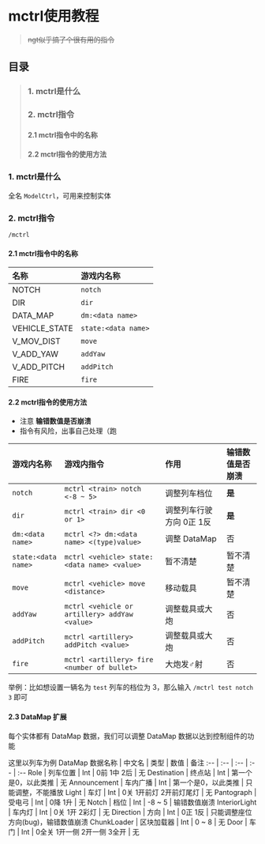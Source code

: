 # mctrl使用教程
> ~~ngt似乎搞了个很有用的指令~~

## 目录
> ### 1. mctrl是什么
> ### 2. mctrl指令
> #### 2.1 mctrl指令中的名称
> #### 2.2 mctrl指令的使用方法

### 1. mctrl是什么
全名 `ModelCtrl`，可用来控制实体

### 2. mctrl指令

`/mctrl`

#### 2.1 mctrl指令中的名称
名称 | 游戏内名称
:-- | :--
NOTCH | `notch`
DIR | `dir`
DATA_MAP | `dm:<data name>`
VEHICLE_STATE | `state:<data name>`
V_MOV_DIST | `move`
V_ADD_YAW | `addYaw`
V_ADD_PITCH | `addPitch`
FIRE | `fire`

#### 2.2 mctrl指令的使用方法

- 注意 **输错数值是否崩溃**
- 指令有风险，出事自己处理（跑

游戏内名称 | 游戏内指令 | 作用 | 输错数值是否崩溃
:-- | :-- | :-- | :--
`notch` | `mctrl <train> notch <-8 ~ 5>` | 调整列车档位 | **是**
`dir` | `mctrl <train> dir <0 or 1>` | 调整列车行驶方向 0正 1反 | **是**
`dm:<data name>` | `mctrl <?> dm:<data name> <(type)value>` | 调整 DataMap | 否
`state:<data name>` | `mctrl <vehicle> state:<data name> <value>` | 暂不清楚 | 暂不清楚
`move` | `mctrl <vehicle> move <distance>` | 移动载具 | 暂不清楚
`addYaw` | `mctrl <vehicle or artillery> addYaw <value>` | 调整载具或大炮 | 否
`addPitch` | `mctrl <artillery> addPitch <value>` | 调整载具或大炮 | 否
`fire` | `mctrl <artillery> fire <number of bullet>` | 大炮发♂射 | 否

举例：比如想设置一辆名为 `test` 列车的档位为 3，那么输入 `/mctrl test notch 3` 即可

#### 2.3 DataMap 扩展

每个实体都有 DataMap 数据，我们可以调整 DataMap 数据以达到控制组件的功能

这里以列车为例
DataMap 数据名称 | 中文名 | 类型 | 数值 | 备注
:-- | :-- | :-- | :-- | :--
Role | 列车位置 | Int | 0前 1中 2后 | 无
Destination | 终点站 | Int | 第一个是0，以此类推 | 无
Announcement | 车内广播 | Int | 第一个是0，以此类推 | 只能调整，不能播放
Light | 车灯 | Int | 0关 1开前灯 2开前灯尾灯 | 无
Pantograph | 受电弓 | Int | 0降 1升 | 无
Notch | 档位 | Int | -8 ~ 5 | 输错数值崩溃
InteriorLight | 车内灯 | Int | 0关 1开 2彩灯 | 无
Direction | 方向 | Int | 0正 1反 | 只能调整座位方向(bug)，输错数值崩溃
ChunkLoader | 区块加载器 | Int | 0 ~ 8 | 无
Door | 车门 | Int | 0全关 1开一侧 2开一侧 3全开 | 无
